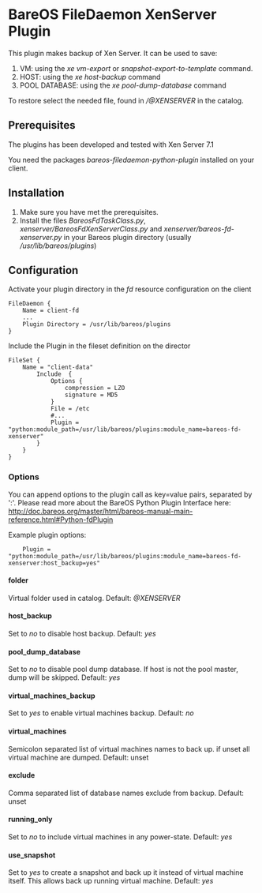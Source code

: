 # BareOS FileDaemon XenServer Plugin
This plugin makes backup of Xen Server. It can be used to save:

1. VM: using the *xe vm-export* or *snapshot-export-to-template* command.
2. HOST: using the *xe host-backup* command
3. POOL DATABASE: using the *xe pool-dump-database* command

To restore select the needed file, found in */@XENSERVER* in the catalog.

## Prerequisites
The plugins has been developed and tested with Xen Server 7.1

You need the packages *bareos-filedaemon-python-plugin* installed on your client.

## Installation
1. Make sure you have met the prerequisites.
2. Install the files *BareosFdTaskClass.py*, *xenserver/BareosFdXenServerClass.py* and *xenserver/bareos-fd-xenserver.py* in your Bareos plugin directory (usually */usr/lib/bareos/plugins*)

## Configuration

Activate your plugin directory in the *fd* resource configuration on the client
```
FileDaemon {                          
    Name = client-fd
    ...
    Plugin Directory = /usr/lib/bareos/plugins
}
```

Include the Plugin in the fileset definition on the director
```
FileSet {
    Name = "client-data"
        Include  {
            Options {
                compression = LZO
                signature = MD5
            }
            File = /etc
            #...
            Plugin = "python:module_path=/usr/lib/bareos/plugins:module_name=bareos-fd-xenserver"
        }
    }
}
```

### Options
You can append options to the plugin call as key=value pairs, separated by ':'.
Please read more about the BareOS Python Plugin Interface here: http://doc.bareos.org/master/html/bareos-manual-main-reference.html#Python-fdPlugin

Example plugin options:
```
    Plugin = "python:module_path=/usr/lib/bareos/plugins:module_name=bareos-fd-xenserver:host_backup=yes"
```

#### folder
Virtual folder used in catalog. Default: *@XENSERVER*

#### host_backup
Set to *no* to disable host backup. Default: *yes*

#### pool_dump_database
Set to *no* to disable pool dump database. If host is not the pool master, dump will be skipped. Default: *yes*

#### virtual_machines_backup
Set to *yes* to enable virtual machines backup. Default: *no*

#### virtual_machines
Semicolon separated list of virtual machines names to back up. if unset all virtual machine are dumped. Default: unset

#### exclude
Comma separated list of database names exclude from backup. Default: unset

#### running_only
Set to *no* to include virtual machines in any power-state. Default: *yes*

#### use_snapshot
Set to *yes* to create a snapshot and back up it instead of virtual machine itself. This allows back up running virtual machine. Default: *yes*
